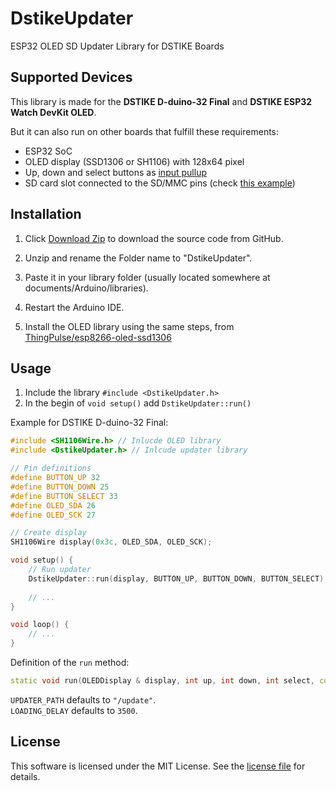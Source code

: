 # DstikeUpdater
ESP32 OLED SD Updater Library for DSTIKE Boards

## Supported Devices

This library is made for the **DSTIKE D-duino-32 Final** and **DSTIKE ESP32 Watch DevKit OLED**.  

But it can also run on other boards that fulfill these requirements:  
- ESP32 SoC
- OLED display (SSD1306 or SH1106) with 128x64 pixel
- Up, down and select buttons as [input pullup](https://www.arduino.cc/en/Tutorial/InputPullupSerial)
- SD card slot connected to the SD/MMC pins (check [this example](https://github.com/espressif/arduino-esp32/blob/master/libraries/SD_MMC/examples/SDMMC_Test/SDMMC_Test.ino))

## Installation

1) Click [Download Zip](https://github.com/spacehuhn/DstikeUpdater/archive/master.zip) to download the source code from GitHub.
2) Unzip and rename the Folder name to "DstikeUpdater".
3) Paste it in your library folder (usually located somewhere at documents/Arduino/libraries).
4) Restart the Arduino IDE.

5) Install the OLED library using the same steps, from [ThingPulse/esp8266-oled-ssd1306](https://github.com/ThingPulse/esp8266-oled-ssd1306)

## Usage

1) Include the library `#include <DstikeUpdater.h>`
2) In the begin of `void setup()` add `DstikeUpdater::run()`

Example for DSTIKE D-duino-32 Final:   
```c++
#include <SH1106Wire.h> // Inlucde OLED library
#include <DstikeUpdater.h> // Inlcude updater library

// Pin definitions
#define BUTTON_UP 32
#define BUTTON_DOWN 25
#define BUTTON_SELECT 33
#define OLED_SDA 26
#define OLED_SCK 27

// Create display
SH1106Wire display(0x3c, OLED_SDA, OLED_SCK);

void setup() {
    // Run updater
    DstikeUpdater::run(display, BUTTON_UP, BUTTON_DOWN, BUTTON_SELECT);
    
    // ...
}

void loop() {
    // ...
}
```

Definition of the `run` method:  
```c++
static void run(OLEDDisplay & display, int up, int down, int select, const char* path = UPDATER_PATH, int loading_delay = LOADING_DELAY);
```

`UPDATER_PATH` defaults to `"/update"`.  
`LOADING_DELAY` defaults to `3500`.  

## License

This software is licensed under the MIT License. See the [license file](LICENSE) for details.  
